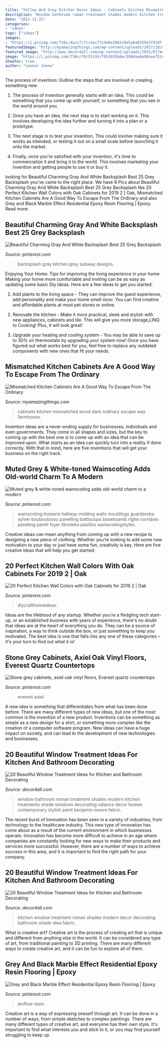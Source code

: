 ```yaml
---
title: "Yellow And Grey Kitchen Decor Ideas - Cabinets Kitchen Mismatched Wood Dark Ordinary Escape Way Farmhouse"
description: "Window bathroom roman treatment shades modern kitchen treatments shade windows decorating valance decor homes contemporary stylish paint benjamin moore fabric"
date: "2022-12-22"
categories:
- "ideas"
tags: ["ideas"]
images:
- "https://i.pinimg.com/736x/4a/c7/7c/4ac77c4e6e2861c0e5a6a835941f01df.jpg"
featuredImage: "http://myamazingthings.com/wp-content/uploads/2017/10/mismatched-kitchen-cabinets-7.jpg"
featured_image: "http://www.decor4all.com/wp-content/uploads/2015/07/modern-kitchen-decor-roman-shades-window-treatment-ideas-4.jpg"
image: "https://i.pinimg.com/736x/f9/53/93/f953935b8ec398dae8e99cee751e7da4.jpg"
ShowToc: true
author: "Leonor Jones"
---
```



The process of invention: Outline the steps that are involved in creating something new.
1. The process of invention generally starts with an idea. This could be something that you come up with yourself, or something that you see in the world around you.
2. Once you have an idea, the next step is to start working on it. This involves developing the idea further and turning it into a plan or a prototype.

3. The next stage is to test your invention. This could involve making sure it works as intended, or testing it out on a small scale before launching it onto the market.

4. Finally, once you're satisfied with your invention, it's time to commercialize it and bring it to the world. This involves marketing your invention and getting people to use it or buy it.

	

		
looking for Beautiful Charming Gray And White Backsplash Best 25 Grey Backsplash you've came to the right place. We have 8 Pics about Beautiful Charming Gray And White Backsplash Best 25 Grey Backsplash like 20 Perfect Kitchen Wall Colors with Oak Cabinets for 2019 2 | Oak, Mismatched Kitchen Cabinets Are A Good Way To Escape From The Ordinary and also Grey and Black Marble Effect Residential Epoxy Resin Flooring | Epoxy. Read more:
		
    
## Beautiful Charming Gray And White Backsplash Best 25 Grey Backsplash

<img loading=lazy src="https://i.pinimg.com/736x/4a/c7/7c/4ac77c4e6e2861c0e5a6a835941f01df.jpg" onerror="this.onerror=null;this.src='https://tse3.mm.bing.net/th?id=OIP.8rJz8vU3-gvyuG_Y8iDsRQHaJ3&amp;pid=15.1';" alt="Beautiful Charming Gray And White Backsplash Best 25 Grey Backsplash">

_Source: pinterest.com_

>backsplash gray kitchen grey subway designs. 

	

Enjoying Your Home: Tips for improving the living experience in your home
Making your home more comfortable and inviting can be as easy as updating some basic Diy Ideas. Here are a few ideas to get you started:
1. Add plants to the living space - They can improve the guest experience, add personality and make your home smell nicer. You can find creative and affordable plants at most pet stores or online.

2. Renovate the kitchen - Make it more practical, sleek and stylish with new appliances, cabinets and tile. This will give you more storage,LINQ to Cooking! Plus, it will look great!

3. Upgrade your heating and cooling system - You may be able to save up to 30% on thermostats by upgrading your system now! Once you have figured out what works best for you, feel free to replace any outdated components with new ones that fit your needs.

    
## Mismatched Kitchen Cabinets Are A Good Way To Escape From The Ordinary

<img loading=lazy src="http://myamazingthings.com/wp-content/uploads/2017/10/mismatched-kitchen-cabinets-7.jpg" onerror="this.onerror=null;this.src='https://tse2.mm.bing.net/th?id=OIP.u5P7TuJPlHgrjcR9FWpjlgHaKw&amp;pid=15.1';" alt="Mismatched Kitchen Cabinets Are A Good Way To Escape From The Ordinary">

_Source: myamazingthings.com_

>cabinets kitchen mismatched wood dark ordinary escape way farmhouse. 

	

Invention ideas are a never-ending supply for businesses, individuals and even governments. They come in all shapes and sizes, but the key to coming up with the best one is to come up with an idea that can be improved upon. What starts as an idea can quickly turn into a reality if done correctly. With that in mind, here are five inventions that will get your business on the right track.

    
## Muted Grey &amp; White-toned Wainscoting Adds Old-world Charm To A Modern

<img loading=lazy src="https://i.pinimg.com/736x/f9/53/93/f953935b8ec398dae8e99cee751e7da4.jpg" onerror="this.onerror=null;this.src='https://tse4.mm.bing.net/th?id=OIP._cRrvzrOqPgm1foycFqpaAHaLH&amp;pid=15.1';" alt="Muted grey &amp; white-toned wainscoting adds old-world charm to a modern">

_Source: pinterest.com_

>wainscoting boiserie hallway molding walls mouldings guardaroba sylver bouboubisou panelling battiscopa baseboards righe corridoio paneling pareti foyer libroteka pasillos wainscotingstyles. 

	

Creative ideas can mean anything from coming up with a new recipe to designing a new piece of clothing. Whether you’re looking to add some new motivation to your day or just have some fun, creativity is key. Here are five creative ideas that will help you get started: 

    
## 20 Perfect Kitchen Wall Colors With Oak Cabinets For 2019 2 | Oak

<img loading=lazy src="https://i.pinimg.com/736x/53/48/de/5348decc1d337f248b27948a346992d0.jpg" onerror="this.onerror=null;this.src='https://tse4.mm.bing.net/th?id=OIP.XJ1k2zTtIOmRrc-dhgJWQgHaJ3&amp;pid=15.1';" alt="20 Perfect Kitchen Wall Colors with Oak Cabinets for 2019 2 | Oak">

_Source: pinterest.com_

>diycrafthomeideas. 

	

Ideas are the lifeblood of any startup. Whether you're a fledgling tech start-up, or an established business with years of experience, there's no doubt that ideas are at the heart of everything you do. They can be a source of inspiration, a way to think outside the box, or just something to keep you motivated. The best idea is one that falls into any one of these categories – it's your turn to find out what it is!

    
## Stone Grey Cabinets, Axiel Oak Vinyl Floors, Everest Quartz Countertops

<img loading=lazy src="https://i.pinimg.com/736x/b9/ad/e6/b9ade6b7dcadab7adeebcdabe5fb224f.jpg" onerror="this.onerror=null;this.src='https://tse1.mm.bing.net/th?id=OIP.0KFV3Fw74pExkwOi160oRAHaJ3&amp;pid=15.1';" alt="Stone grey cabinets, axiel oak vinyl floors, Everest quartz countertops">

_Source: pinterest.com_

>everest axiel. 

	

A new idea is something that differentiates from what has been done before. There are many different types of new ideas, but one of the most common is the invention of a new product. Inventions can be something as simple as a new design for a shirt, or something more complex like the creation of a computer software program. New ideas can have a huge impact on society, and can lead to the development of new technologies and businesses.

    
## 20 Beautiful Window Treatment Ideas For Kitchen And Bathroom Decorating

<img loading=lazy src="http://www.decor4all.com/wp-content/uploads/2015/07/roman-shades-window-treatment-ideas-for-bathroom-decorating-1.jpg" onerror="this.onerror=null;this.src='https://tse1.mm.bing.net/th?id=OIP.TYeHy_myf2BfXm8_7MYiygAAAA&amp;pid=15.1';" alt="20 Beautiful Window Treatment Ideas for Kitchen and Bathroom Decorating">

_Source: decor4all.com_

>window bathroom roman treatment shades modern kitchen treatments shade windows decorating valance decor homes contemporary stylish paint benjamin moore fabric. 

	

The recent burst of Innovation has been seen in a variety of industries, from technology to the healthcare industry. This new type of innovation has come about as a result of the current environment in which businesses operate. Innovation has become more difficult to achieve in an age where companies are constantly looking for new ways to make their products and services more successful. However, there are a number of ways to achieve success in this area, and it is important to find the right path for your company.

    
## 20 Beautiful Window Treatment Ideas For Kitchen And Bathroom Decorating

<img loading=lazy src="http://www.decor4all.com/wp-content/uploads/2015/07/modern-kitchen-decor-roman-shades-window-treatment-ideas-4.jpg" onerror="this.onerror=null;this.src='https://tse1.mm.bing.net/th?id=OIP.s0mz2bCdMcStkUUikV9rYAAAAA&amp;pid=15.1';" alt="20 Beautiful Window Treatment Ideas for Kitchen and Bathroom Decorating">

_Source: decor4all.com_

>kitchen window treatment roman shades modern decor decorating bathroom shade idea fabric. 

	

What is creative art?
Creative art is the process of creating art that is unique and different from anything else in the world. It can be considered any type of art, from traditional painting to 3D printing. There are many different ways to create creative art, and it can be fun to explore all of them.

    
## Grey And Black Marble Effect Residential Epoxy Resin Flooring | Epoxy

<img loading=lazy src="https://i.pinimg.com/736x/03/92/f3/0392f3dce416434c0d35e948200cdf3e.jpg" onerror="this.onerror=null;this.src='https://tse3.mm.bing.net/th?id=OIP.8QQkmOCj_9lLld68HP9bjgHaJ4&amp;pid=15.1';" alt="Grey and Black Marble Effect Residential Epoxy Resin Flooring | Epoxy">

_Source: pinterest.com_

>jenflow resin. 

	

Creative art is a way of expressing oneself through art. It can be done in a number of ways, from simple sketches to complex paintings. There are many different types of creative art, and everyone has their own style. It's important to find what interests you and stick to it, or you may find yourself struggling to keep up.

